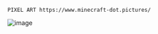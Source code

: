    PIXEL ART https://www.minecraft-dot.pictures/
    
![image](https://github.com/imvickykumar999/TLauncher-Minecraft/assets/50515418/9dee5256-4e30-4a15-a7f3-da4bfce698dc)
